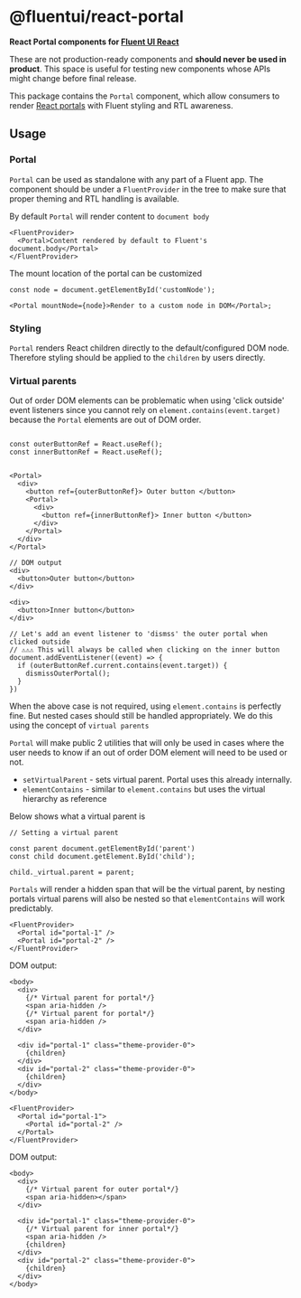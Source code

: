 # @fluentui/react-portal

**React Portal components for [Fluent UI React](https://developer.microsoft.com/en-us/fluentui)**

These are not production-ready components and **should never be used in product**. This space is useful for testing new components whose APIs might change before final release.

This package contains the `Portal` component, which allow consumers to render [React portals](https://reactjs.org/docs/portals.html) with Fluent styling and RTL awareness.

## Usage

### Portal

`Portal` can be used as standalone with any part of a Fluent app. The component should be under a `FluentProvider` in the tree to make sure that proper theming and RTL handling is available.

By default `Portal` will render content to `document body`

```tsx
<FluentProvider>
  <Portal>Content rendered by default to Fluent's document.body</Portal>
</FluentProvider>
```

The mount location of the portal can be customized

```tsx
const node = document.getElementById('customNode');

<Portal mountNode={node}>Render to a custom node in DOM</Portal>;
```

### Styling

`Portal` renders React children directly to the default/configured DOM node. Therefore styling should be applied to the `children` by users directly.

### Virtual parents

Out of order DOM elements can be problematic when using 'click outside' event listeners since you cannot rely on `element.contains(event.target)` because the `Portal` elements are out of DOM order.

```tsx

const outerButtonRef = React.useRef();
const innerButtonRef = React.useRef();


<Portal>
  <div>
    <button ref={outerButtonRef}> Outer button </button>
    <Portal>
      <div>
        <button ref={innerButtonRef}> Inner button </button>
      </div>
    </Portal>
  </div>
</Portal>

// DOM output
<div>
  <button>Outer button</button>
</div>

<div>
  <button>Inner button</button>
</div>

// Let's add an event listener to 'dismss' the outer portal when clicked outside
// ⚠⚠⚠ This will always be called when clicking on the inner button
document.addEventListener((event) => {
  if (outerButtonRef.current.contains(event.target)) {
    dismissOuterPortal();
  }
})
```

When the above case is not required, using `element.contains` is perfectly fine. But nested cases should still be handled appropriately. We do this using the concept of `virtual parents`

`Portal` will make public 2 utilities that will only be used in cases where the user needs to know if an out of order DOM element will need to be used or not.

- `setVirtualParent` - sets virtual parent. Portal uses this already internally.
- `elementContains` - similar to `element.contains` but uses the virtual hierarchy as reference

Below shows what a virtual parent is

```tsx
// Setting a virtual parent

const parent document.getElementById('parent')
const child document.getElement.ById('child');

child._virtual.parent = parent;
```

`Portals` will render a hidden span that will be the virtual parent, by nesting portals virtual parens will also be nested so that `elementContains` will work predictably.

```tsx
<FluentProvider>
  <Portal id="portal-1" />
  <Portal id="portal-2" />
</FluentProvider>
```

DOM output:

```tsx
<body>
  <div>
    {/* Virtual parent for portal*/}
    <span aria-hidden />
    {/* Virtual parent for portal*/}
    <span aria-hidden />
  </div>

  <div id="portal-1" class="theme-provider-0">
    {children}
  </div>
  <div id="portal-2" class="theme-provider-0">
    {children}
  </div>
</body>
```

```tsx
<FluentProvider>
  <Portal id="portal-1">
    <Portal id="portal-2" />
  </Portal>
</FluentProvider>
```

DOM output:

```tsx
<body>
  <div>
    {/* Virtual parent for outer portal*/}
    <span aria-hidden></span>
  </div>

  <div id="portal-1" class="theme-provider-0">
    {/* Virtual parent for inner portal*/}
    <span aria-hidden />
    {children}
  </div>
  <div id="portal-2" class="theme-provider-0">
    {children}
  </div>
</body>
```
